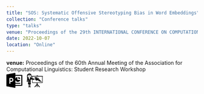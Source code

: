 ```yaml
---
title: "SOS: Systematic Offensive Stereotyping Bias in Word Embeddings"
collection: "Conference talks"
type: "talks"
venue: "Proceedings of the 29th INTERNATIONAL CONFERENCE ON COMPUTATIONAL LINGUISTICS"
date: 2022-10-07
location: "Online"
---
```

<b>venue:</b> Proceedings of the 60th Annual Meeting of the Association for Computational Linguistics: Student Research Workshop<br>
<a href="/files/talks/2022/SOS_2022/sos_ppt.pdf"><img src="/images/ppt_symbol.png" alt="Link to PPT" style="width:42px;height:42px;"></a>&nbsp;&nbsp;
<a href="/files/talks/2022/SOS_2022/video1694538340.mp4"><img src="/images/lecture_symbol.png" alt="Link to Talk" style="width:42px;height:42px;"></a>
